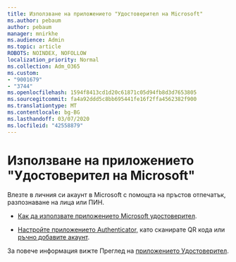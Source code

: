 ```yaml
---
title: Използване на приложението "Удостоверител на Microsoft"
ms.author: pebaum
author: pebaum
manager: mnirkhe
ms.audience: Admin
ms.topic: article
ROBOTS: NOINDEX, NOFOLLOW
localization_priority: Normal
ms.collection: Adm_O365
ms.custom:
- "9001679"
- "3744"
ms.openlocfilehash: 1594f8413cd1d20c61871c05d94fb8d3d7653805
ms.sourcegitcommit: fa4a92ddd5c8bb695441fe16f2ffa4562382f900
ms.translationtype: MT
ms.contentlocale: bg-BG
ms.lasthandoff: 03/07/2020
ms.locfileid: "42558879"
---
```

# <a name="using-the-microsoft-authenticator-app"></a>Използване на приложението "Удостоверител на Microsoft"

Влезте в личния си акаунт в Microsoft с помощта на пръстов отпечатък, разпознаване на лица или ПИН.

- [Как да използвате приложението Microsoft удостоверител](https://support.microsoft.com/help/4026727/microsoft-account-how-to-use-the-microsoft-authenticator-app). 

- [Настройте приложението Authenticator,](https://docs.microsoft.com/azure/active-directory/user-help/security-info-setup-auth-app) като сканирате QR кода или [ръчно добавите акаунт](https://docs.microsoft.com/azure/active-directory/user-help/user-help-auth-app-add-account-manual).  

За повече информация вижте Преглед на [приложението Удостоверител](https://docs.microsoft.com/azure/active-directory/user-help/user-help-auth-app-overview).
